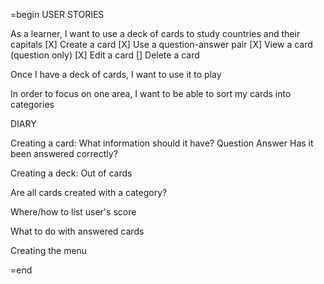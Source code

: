 =begin
USER STORIES

As a learner, I want to use a deck of cards to study countries and their capitals
[X]  Create a card
  [X]  Use a question-answer pair
[X]  View a card (question only)
[X]  Edit a card
[]  Delete a card

Once I have a deck of cards, I want to use it to play

In order to focus on one area, I want to be able to sort my cards into categories


DIARY

Creating a card:
  What information should it have?
  Question
  Answer
  Has it been answered correctly?  

Creating a deck:
  Out of cards

Are all cards created with a category?

Where/how to list user's score

What to do with answered cards

Creating the menu


=end
